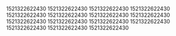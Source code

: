 1521322622430
1521322622430
1521322622430
1521322622430
1521322622430
1521322622430
1521322622430
1521322622430
1521322622430
1521322622430
1521322622430
1521322622430
1521322622430
1521322622430
1521322622430